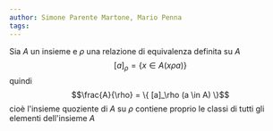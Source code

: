 ```yaml
---
author: Simone Parente Martone, Mario Penna
tags:
---
```

Sia $A$ un insieme e $\rho$ una relazione di equivalenza definita su $A$
$$[a]_\rho = \{ x \in A (x \rho a) \}$$
quindi
$$\frac{A}{\rho} = \{ [a]_\rho (a \in A) \}$$
cioè l'insieme quoziente di $A$ su $\rho$ contiene proprio le classi di tutti gli elementi dell'insieme $A$